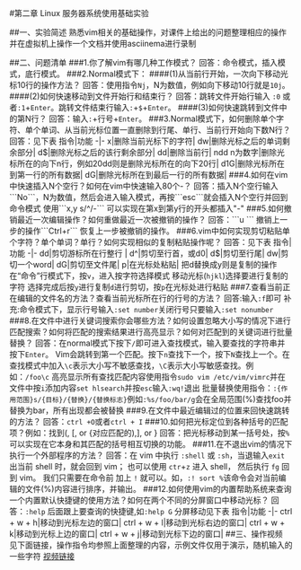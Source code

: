 #第二章 Linux 服务器系统使用基础实验

##一、实验简述
熟悉vim相关的基础操作，对课件上给出的问题整理相应的操作
并在虚拟机上操作一个文档并使用asciinema进行录制

##二、问题清单
###1.你了解vim有哪几种工作模式？
回答：命令模式，插入模式，底行模式。
###2.Normal模式下：
####(1)从当前行开始，一次向下移动光标10行的操作方法？
回答：使用指令```Nj```，N为数值，例如向下移动10行就是```10j```。
####(2)如何快速移动到文件开始行和结束行？
回答：跳转文件开始行输入 ```:0``` 或者```:1```+```Enter```。跳转文件结束行输入```:```+```$```+```Enter```。
####(3)如何快速跳转到文件中的第N行？
回答：输入```:```+行号+```Enter```。
###3.Normal模式下，如何删除单个字符、单个单词、从当前光标位置一直删除到行尾、单行、当前行开始向下数N行？
回答：见下表
指令|功能
-|-
x|删除当前光标下的字符|
dw|删除光标之后的单词剩余部分|
d$|删除光标之后的该行剩余部分|
dd|删除当前行|
ndd n为数字|删除光标所在的向下n行，例如20dd则是删除光标所在的向下20行|
d1G|删除光标所在到第一行的所有数据|
dG|删除光标所在到最后一行的所有数据|
###4.如何在vim中快速插入N个空行？如何在vim中快速输入80个-？
回答：插入N个空行输入```No```，N为数值，然后会进入输入模式，再按```esc```就会插入N个空行并回到命令模式
使用```x,y s/^/-``` 可以实现在第x到第y行的开头都插入"-"
###5.如何撤销最近一次编辑操作？如何重做最近一次被撤销的操作？
回答：```u ```  撤销上一步的操作```Ctrl+r``` 恢复上一步被撤销的操作。
###6.vim中如何实现剪切粘贴单个字符？单个单词？单行？如何实现相似的复制粘贴操作呢？
回答：见下表
指令|功能
-|-
dd|剪切游标所在行整行 |
d^|剪切至行首，或d0|
d$|剪切至行尾| 
dw|剪切一个word| 
dG|剪切至文件尾|
p|在光标处粘贴|
把d替换成y则是复制的操作
在“命令”行模式下，按```v```，进入按字符选择模式
移动光标(```hjkl```)选择要进行复制的字符
选择完成后按```y```进行复制```d```进行剪切，按```p```在光标处进行粘贴
###7.查看当前正在编辑的文件名的方法？查看当前光标所在行的行号的方法？
回答:输入```:f```即可
补充:命令模式下，显示行号输入```:set number```关闭行号只要输入```:set nonumber```
###8.在文件中进行关键词搜索你会哪些方法？如何设置忽略大小写的情况下进行匹配搜索？如何将匹配的搜索结果进行高亮显示？如何对匹配到的关键词进行批量替换？
回答：在normal模式下按下```/```即可进入查找模式，输入要查找的字符串并按下```Enter```。 Vim会跳转到第一个匹配。按下```n```查找下一个，按下```N```查找上一个。在查找模式中加入```\c```表示大小写不敏感查找，```\C```表示大小写敏感查找。例如：```/foo\c```
高亮显示所有查找匹配内容使用指令```sudo vim /etc/vim/vimrc```并在文件中按```i```添加内容```set hlsearch```并按```esc```输入```:wq!```退出
批量替换使用指令：```:{作用范围}s/{目标}/{替换}/{替换标志}```例如```:%s/foo/bar/g```会在全局范围(%)查找foo并替换为bar，所有出现都会被替换
###9.在文件中最近编辑过的位置来回快速跳转的方法？
回答：```ctrl +O```或者```ctrl + I```
###10.如何把光标定位到各种括号的匹配项？例如：找到(, [, or \{对应匹配的),], or }
回答：把光标移动到某一括号处，按```%```可以实现在它本身和其匹配的括号相互切换的功能。
###11.在不退出vim的情况下执行一个外部程序的方法？
回答：在 vim 中执行 ```:shell``` 或 ```:sh```，当退输入```exit```出当前 shell 时，就会回到 vim；
也可以使用 ```ctr```+```z``` 进入 shell， 然后执行 ```fg``` 回到 vim。
我们只需要在命令前 加上 ```!``` 就可以。如，```:! sort %```该命令会对当前编辑的文件(%)内容进行排序，并输出。
###12.如何使用vim的内置帮助系统来查询一个内置默认快捷键的使用方法？如何在两个不同的分屏窗口中移动光标？
回答：```:help``` 后面跟上要查询的快捷键,如```:help G```
分屏移动见下表
指令|功能
-|-
ctrl + w + h|移动到光标左边的窗口|
ctrl + w + l|移动到光标右边的窗口|
ctrl + w + k|移动到光标上边的窗口|
ctrl + w + j|移动到光标下边的窗口|
##三、操作视频
见下面链接，操作指令均参照上面整理的内容，示例文件仅用于演示，随机输入的一些字符
[视频链接](https://asciinema.org/a/Af9VNkVF0SnkQsXVXISSC0dnZ)